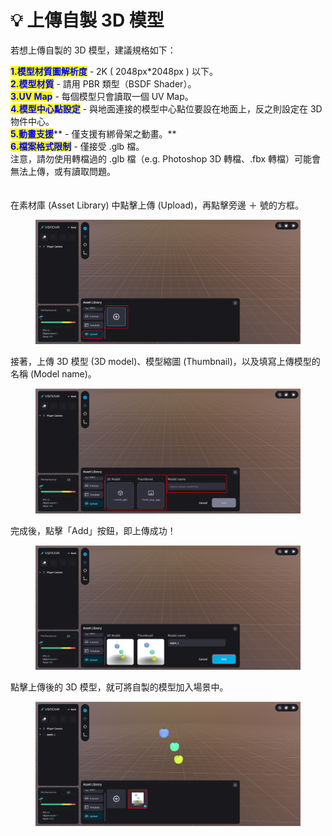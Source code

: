 # 💡 上傳自製 3D 模型

若想上傳自製的 3D 模型，建議規格如下：

<mark style="color:blue;">**1.模型材質圖解析度**</mark> -  2K ( 2048px\*2048px ) 以下。\
<mark style="color:blue;">**2.模型材質**</mark> - 請用 PBR 類型（BSDF Shader）。\
<mark style="color:blue;">**3.UV Map**</mark> - 每個模型只會讀取一個 UV Map。\
<mark style="color:blue;">**4.模型中心點設定**</mark> - 與地面連接的模型中心點位要設在地面上，反之則設定在 3D 物件中心。\
<mark style="color:blue;">**5.動畫支援**</mark>** - 僅支援有綁骨架之動畫。**\
<mark style="color:blue;">**6.檔案格式限制**</mark> - 僅接受 .glb 檔。\
注意，請勿使用轉檔過的 .glb 檔（e.g. Photoshop 3D 轉檔、.fbx 轉檔）可能會無法上傳，或有讀取問題。\
\
\
在素材庫 (Asset Library) 中點擊上傳 (Upload)，再點擊旁邊 ＋ 號的方框。

<figure><img src="../../../.gitbook/assets/Frame 108 (1).png" alt=""><figcaption></figcaption></figure>



接著，上傳 3D 模型 (3D model)、模型縮圖 (Thumbnail)，以及填寫上傳模型的名稱 (Model name)。

<figure><img src="../../../.gitbook/assets/Frame 109.png" alt=""><figcaption></figcaption></figure>



完成後，點擊「Add」按鈕，即上傳成功！

<figure><img src="../../../.gitbook/assets/Frame 110.png" alt=""><figcaption></figcaption></figure>



點擊上傳後的 3D 模型，就可將自製的模型加入場景中。

<figure><img src="../../../.gitbook/assets/Frame 111.png" alt=""><figcaption></figcaption></figure>
